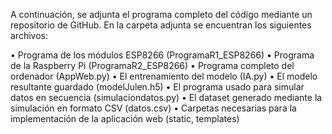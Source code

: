 A continuación, se adjunta el programa completo del código mediante un repositorio de GitHub. En la carpeta adjunta se encuentran los siguientes archivos:

•	Programa de los módulos ESP8266 (ProgramaR1_ESP8266)
•	Programa de la Raspberry Pi (ProgramaR2_ESP8266)
•	Programa completo del ordenador (AppWeb.py)
•	El entrenamiento del modelo (IA.py)
•	El modelo resultante guardado (modelJulen.h5)
•	El programa usado para simular datos en secuencia (simulaciondatos.py)
•	El dataset generado mediante la simulación en formato CSV (datos.csv)
•	Carpetas necesarias para la implementación de la aplicación web (static, templates)
